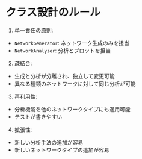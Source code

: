 # クラス設計のルール
1. 単一責任の原則:
- `NetworkGenerator`: ネットワーク生成のみを担当
- `NetworkAnalyzer`: 分析とプロットを担当

2. 疎結合:
- 生成と分析が分離され、独立して変更可能
- 異なる種類のネットワークに対して同じ分析が可能

3. 再利用性:
- 分析機能を他のネットワークタイプにも適用可能
- テストが書きやすい

4. 拡張性:
- 新しい分析手法の追加が容易
- 新しいネットワークタイプの追加が容易